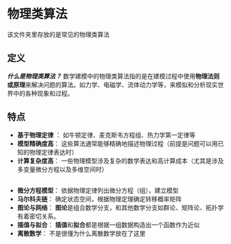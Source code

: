 # 物理类算法
该文件夹里存放的是常见的物理类算法

## 定义
***什么是物理类算法？***
数学建模中的物理类算法指的是在建模过程中使用**物理法则或原理**来解决问题的算法。如力学、电磁学、流体动力学等，来模拟和分析现实世界中的各种现象和过程。

## 特点
* **基于物理定律** ： 如牛顿定律、麦克斯韦方程组、热力学第一定律等
* **模型精确度高**： 这些算法通常能够精确地描述物理过程（前提是问题可以用已知的物理定律表达时）
* **计算复杂度高**： 一些物理模型涉及复杂的数学表达和高计算成本（尤其是涉及多变量微分方程以及多维空间时）

## 
* **微分方程模型**： 依据物理定律列出微分方程（组），建立模型
* **马尔科夫链**： 确定状态空间，根据物理定理确定转移概率矩阵
* **图论与网络**： **图论**是组合数学分支，和其他数学分支如群论、矩阵论、拓扑学有着密切关系。
* **插值与拟合**： **插值**和**拟合**都是根据一组数据构造出一个函数作为近似
* **离散数学**： 不是很懂为什么离散数学放在了这里
